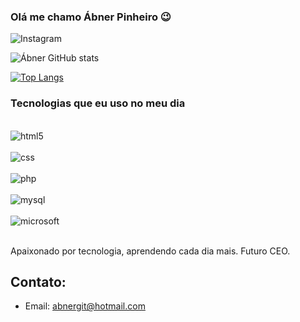 
### Olá me chamo Ábner Pinheiro 😉

![Instagram](https://img.shields.io/badge/Instagram-E4405F?style=for-the-badge&logo=instagram&logoColor=white)

![Ábner GitHub stats](https://github-readme-stats.vercel.app/api?username=abnerfera&show_icons=true&theme=onedark)

[![Top Langs](https://github-readme-stats.vercel.app/api/top-langs/?username=abnerfera&layout=compact)](https://github.com/anuraghazra/github-readme-stats)

### Tecnologias que eu uso no meu dia

<div style="display: inline_block"><br/>
<img align="center" alt="html5" src="https://img.shields.io/badge/HTML5-E34F26?style=for-the-badge&logo=html5&logoColor=white" />
</div>
<div style="display: inline_block"><br/>
<img align="center" alt="css" src="https://img.shields.io/badge/CSS3-1572B6?style=for-the-badge&logo=css3&logoColor=white" />
</div>
<div style="display: inline_block"><br/>
<img align="center" alt="php" src="https://img.shields.io/badge/PHP-777BB4?style=for-the-badge&logo=php&logoColor=white" />
</div>
<div style="display: inline_block"><br/>
<img align="center" alt="mysql" src="https://img.shields.io/badge/MySQL-00000F?style=for-the-badge&logo=mysql&logoColor=white" />
</div>
<div style="display: inline_block"><br/>
<img align="center" alt="microsoft" src="https://img.shields.io/badge/Microsoft-666666?style=for-the-badge&logo=microsoft&logoColor=white" />
</div><br/>

Apaixonado por tecnologia, aprendendo cada dia mais. Futuro CEO.

## Contato:
- Email: abnergit@hotmail.com
